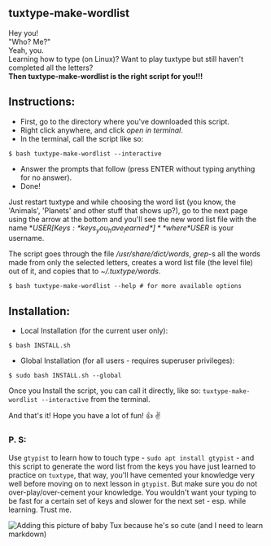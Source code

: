 ## tuxtype-make-wordlist
Hey you!  
"Who? Me?"  
Yeah, you.  
Learning how to type (on Linux)? Want to play tuxtype but still haven't completed all the letters?  
**Then tuxtype-make-wordlist is the right script for you!!!**

## Instructions:
* First, go to the directory where you've downloaded this script.
* Right click anywhere, and click *open in terminal*.
* In the terminal, call the script like so:
```shellscript
$ bash tuxtype-make-wordlist --interactive
```
* Answer the prompts that follow (press ENTER without typing anything for no answer).
* Done!

Just restart tuxtype and while choosing the word list (you know, the 'Animals', 'Planets' and other
stuff that shows up?), go to the next page using the arrow at the bottom and you'll see the new
word list file with the name **$USER [Keys: *keys_you_have_learned*]** where *$USER* is your username.

The script goes through the file
*/usr/share/dict/words*, *grep*-s all the words made from only the selected letters, creates a
word list file (the level file) out of it, and copies that to *~/.tuxtype/words*.

```$ bash tuxtype-make-wordlist --help # for more available options```

## Installation:
* Local Installation (for the current user only):
```shellscript
$ bash INSTALL.sh
```
* Global Installation (for all users - requires superuser privileges):
```shellscript
$ sudo bash INSTALL.sh --global
```
Once you Install the script, you can call it directly, like so:
```tuxtype-make-wordlist --interactive``` from the terminal.

And that's it!
Hope you have a lot of fun! :+1: :v:

### P. S:
Use ``gtypist`` to learn how to touch type - ```sudo apt install gtypist``` - and this script to generate the word list from the keys you have just learned to practice on ```tuxtype```, that way, you'll have cemented your knowledge very well before moving on to next lesson in ```gtypist```. But make sure you do not over-play/over-cement your knowledge. You wouldn't want your typing to be fast for a certain set of keys and slower for the next set - esp. while learning. Trust me.

![Adding this picture of baby Tux because he's so cute (and I need to learn markdown)](https://www.gnu.org/graphics/babies/BabyTuxAlpha.png)
